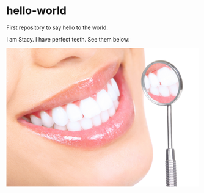 # hello-world
First repository to say hello to the world.

I am Stacy.  I have perfect teeth.  See them below:

![teeth](images/teeth-whitening.jpg)
